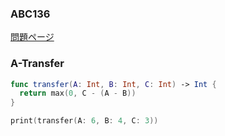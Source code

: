 ### ABC136
[問題ページ](https://atcoder.jp/contests/abc136/tasks)

### A-Transfer
```Swift
func transfer(A: Int, B: Int, C: Int) -> Int {
  return max(0, C - (A - B))
}

print(transfer(A: 6, B: 4, C: 3))

```
